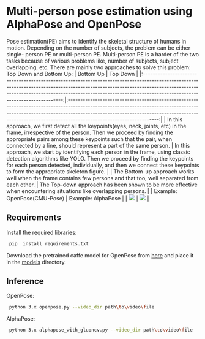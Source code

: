 # Multi-person pose estimation using AlphaPose and OpenPose
Pose estimation(PE) aims to identify the skeletal structure of humans in motion. Depending on the number of subjects, the problem can be either single- person PE or multi-person PE. Multi-person PE is a harder of the two tasks because of various problems like, number of subjects, subject overlapping, etc. There are mainly two approaches to solve this problem: Top Down and Bottom Up: 
|                                                                                                                                         Bottom Up                                                                                                                                        |                                                                                                                                    Top Down                                                                                                                                    |
|:---------------------------------------------------------------------------------------------------------------------------------------------------------------------------------------------------------------------------------------------------------------------------------------:|:-------------------------------------------------------------------------------------------------------------------------------------------------------------------------------------------------------------------------------------------------------------------------------:|
| In this approach, we first detect all the keypoints(eyes, neck, joints, etc) in the frame, irrespective of the person. Then we proceed by finding the appropriate pairs among these keypoints such that the pair, when connected by a line, should represent a part of the same person. | In this approach, we start by identifying each person in the frame, using classic detection algorithms like YOLO. Then we proceed by finding the keypoints for each person detected, individually, and then we connect these keypoints to form the appropriate skeleton figure. |
| The Bottom-up approach works well when the frame contains few persons and that too, well separated from each other.                                                                                                                                                                     | The Top-down approach has been shown to be more effective when encountering situations like overlapping persons.                                                                                                                                                                |
| Example: OpenPose(CMU-Pose)                                                                                                                                                                                                                                                             | Example: AlphaPose                                                                                                                                                                                                                                                              |
| <img src='OpenPose.gif'>                                                                                                                                                                                                                                                                | <img src='AlphaPose.gif'>                                                                                                                                                                                                                                                       |



## Requirements
Install the required libraries:
```bash
 pip  install requirements.txt
```
Download the pretrained caffe model for OpenPose from [here](http://posefs1.perception.cs.cmu.edu/OpenPose/models/pose/mpi/pose_iter_160000.caffemodel) and place it in the [models](https://github.com/tanmay1024/Pose-Estimation/tree/main/models) directory.
## Inference
OpenPose:
```bash
 python 3.x openpose.py --video_dir path\to\video\file
```
AlphaPose:
```bash
 python 3.x alphapose_with_gluoncv.py --video_dir path\to\video\file
```
